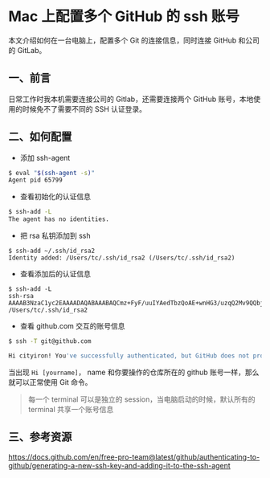 # Mac 上配置多个 GitHub 的 ssh 账号

本文介绍如何在一台电脑上，配置多个 Git 的连接信息，同时连接 GitHub 和公司的 GitLab。

<!--more-->

## 一、前言
日常工作时我本机需要连接公司的 Gitlab，还需要连接两个 GitHub 账号，本地使用的时候免不了需要不同的 SSH 认证登录。

## 二、如何配置

- 添加 ssh-agent

```bash
$ eval "$(ssh-agent -s)"
Agent pid 65799
```

- 查看初始化的认证信息

```bash
$ ssh-add -L
The agent has no identities.
```

- 把 rsa 私钥添加到 ssh

```
$ ssh-add ~/.ssh/id_rsa2
Identity added: /Users/tc/.ssh/id_rsa2 (/Users/tc/.ssh/id_rsa2)
```

- 查看添加后的认证信息

```
$ ssh-add -L
ssh-rsa AAAAB3NzaC1yc2EAAAADAQABAAABAQCmz+FyF/uuIYAedTbzQoAE+wnHG3/uzqQ2Mv9QQbjcWOOjOlTmL48rYTH6hA1rJQl9hFsTrYzTbKYlV1h7oNqT/7nUsmNOhItg51DcvSbA/PSw+2jADkbMV6bnKUtJmx7gxu7RKuWi48smEewYny/zMIJSPRu5Tr1G6WX/zEtonJntgEJELfgrJntgBikTZ/QJOGtejwWJjEPyKyNji0O4o0tmK5Xql+MG0O109Xa5toRBADFWqz+Popk7MNFuooRp/Fz0b4tLTvvlfwrEGDu0z4qmlShTmiZNQhYQsmiwpt27/IUo2Cw8J62EEUqviykuNeZBzYCGMXd3Mcg/CpTPbtBb /Users/tc/.ssh/id_rsa2
```

- 查看 github.com 交互的账号信息

```bash
$ ssh -T git@github.com

Hi cityiron! You've successfully authenticated, but GitHub does not provide shell access.
```

当出现 `Hi [yourname]`， name 和你要操作的仓库所在的 github 账号一样，那么就可以正常使用 Git 命令。

> 每一个 terminal 可以是独立的 session，当电脑启动的时候，默认所有的 terminal 共享一个账号信息

## 三、参考资源

https://docs.github.com/en/free-pro-team@latest/github/authenticating-to-github/generating-a-new-ssh-key-and-adding-it-to-the-ssh-agent

